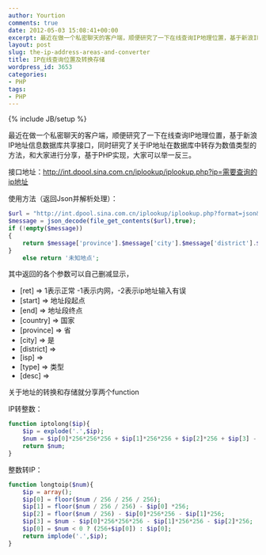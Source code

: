 ```yaml
---
author: Yourtion
comments: true
date: 2012-05-03 15:08:41+00:00
excerpt: 最近在做一个私密聊天的客户端，顺便研究了一下在线查询IP地理位置，基于新浪IP地址信息数据库共享接口，同时研究了关于IP地址在数据库中转存为数值类型的方法，和大家进行分享，基于PHP实现，大家可以举一反三。
layout: post
slug: the-ip-address-areas-and-converter
title: IP在线查询位置及转换存储
wordpress_id: 3653
categories:
- PHP
tags:
- PHP
---
```

{% include JB/setup %}

最近在做一个私密聊天的客户端，顺便研究了一下在线查询IP地理位置，基于新浪IP地址信息数据库共享接口，同时研究了关于IP地址在数据库中转存为数值类型的方法，和大家进行分享，基于PHP实现，大家可以举一反三。

接口地址：http://int.dpool.sina.com.cn/iplookup/iplookup.php?ip=需要查询的ip地址

使用方法（返回Json并解析处理）：

```php
$url = "http://int.dpool.sina.com.cn/iplookup/iplookup.php?format=json&ip=".$ip;
$message = json_decode(file_get_contents($url),true);
if (!empty($message))
{
	return $message['province'].$message['city'].$message['district'].$message['isp'];
}
	else return '未知地点';
```

其中返回的各个参数可以自己删减显示，


* [ret] => 1表示正常 -1表示内网，-2表示ip地址输入有误
* [start] => 地址段起点
* [end] => 地址段终点
* [country] => 国家
* [province] => 省
* [city] => 是
* [district] =>
* [isp] =>
* [type] => 类型
* [desc] =>


关于地址的转换和存储就分享两个function

IP转整数：

```php
function iptolong($ip){
	$ip = explode('.',$ip);
	$num = $ip[0]*256*256*256 + $ip[1]*256*256 + $ip[2]*256 + $ip[3] - 256*256*256*256;
	return $num;
}
```

整数转IP：

```php
function longtoip($num){
	$ip = array();
	$ip[0] = floor($num / 256 / 256 / 256);
	$ip[1] = floor($num / 256 / 256) - $ip[0] *256;
	$ip[2] = floor($num / 256) - $ip[0]*256*256 - $ip[1]*256;
	$ip[3] = $num - $ip[0]*256*256*256 - $ip[1]*256*256 - $ip[2]*256;
	$ip[0] = $num < 0 ? (256+$ip[0]) : $ip[0];
	return implode('.',$ip);
}
```

